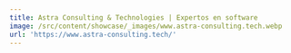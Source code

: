 ```yaml
---
title: Astra Consulting & Technologies | Expertos en software
image: /src/content/showcase/_images/www.astra-consulting.tech.webp
url: 'https://www.astra-consulting.tech/'
---
```


